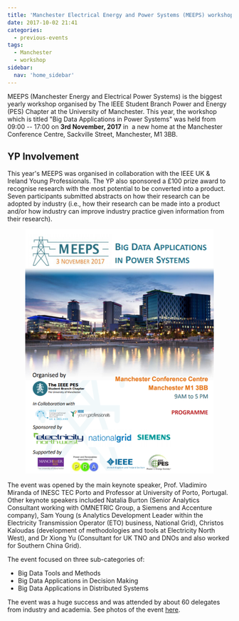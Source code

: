 ```yaml
---
title: 'Manchester Electrical Energy and Power Systems (MEEPS) workshop, Manchester – October 2017'
date: 2017-10-02 21:41
categories:
  - previous-events
tags:
  - Manchester
  - workshop
sidebar:
  nav: 'home_sidebar'
---
```


MEEPS (Manchester Energy and Electrical Power Systems) is the biggest
yearly workshop organised by The IEEE Student Branch Power and Energy
(PES) Chapter at the University of Manchester. This year, the workshop
which is titled "Big Data Applications in Power Systems" was held from
09:00 -- 17:00 on **3rd November, 2017** in  a new home at the
Manchester Conference Centre, Sackville Street, Manchester, M1 3BB.

## YP Involvement

This year's MEEPS was organised in collaboration with the IEEE UK &
Ireland Young Professionals. The YP also sponsored a £100 prize award to
recognise research with the most potential to be converted into a
product. Seven participants submitted abstracts on how their research
can be adopted by industry (i.e., how their research can be made into a
product and/or how industry can improve industry practice given
information from their research).

<figure>
	<img src="/assets/images/2017_meeps/image1.png">
</figure>

The event was opened by the main keynote speaker, Prof. Vladimiro
Miranda of INESC TEC Porto and Professor at University of Porto,
Portugal. Other keynote speakers included Natalia Burton (Senior
Analytics Consultant working with OMNETRIC Group, a Siemens and
Accenture company), Sam Young (s Analytics Development Leader within the
Electricity Transmission Operator (ETO) business, National Grid),
Christos Kaloudas (development of methodologies and tools at Electricity
North West), and Dr Xiong Yu (Consultant for UK TNO and DNOs and also
worked for Southern China Grid).

The event focused on three sub-categories of:

- Big Data Tools and Methods
- Big Data Applications in Decision Making
- Big Data Applications in Distributed Systems

The event was a huge success and was attended by about 60 delegates from
industry and academia. See photos of the event
[here](https://www.facebook.com/IEEEManchester/photos/?tab=album&album_id=899007696915142&__xts__%5b0%5d=68.ARDcX_plykmNtl2FsD9kV17rGT36rrp0Ai48J3xBJAeA7aM3KpM9iJH4DzmDjmnwLdilesSLZeHkxKOSKVgChXPd-tPGQ4i5_6cBIdaGBag2U-FvUU2lP3vLcZ_DAUwIwpYJk5dYO_Uwc4VEaEhha9uz44WmkAFxpkPSZj2J5gbCWG-DjogT8DRTck3YozrOyEIfpiZf0Ky8Aav61JBVcFmV7WGBU7aaknO2Y9eYjI8w8yagosYULe_fPX8KaJk8JpAdNfNMKfvopFDA_ITg9Dz6dukPTTTaiSkAW87NS1ztF838Q0LaxITENy3fKI8b_5DI09tmrTeQLUTRDSJpGPAIAJJfUkwiEz3XwwrRtmI5YLa1v05G4b_eX-eV4QsP3XkGndYDlrVIg7IcsgPmIXfNGGHJ5mMVjRoCzWqV6WMx5bTwPZ84skKDSfCT1xGT4m09qmi2D9jk34B_QqS4fnQiPmZpskkLruFz5YiFiIhHwmmTIQJeDpGlbP2XxJ0Qp4ce4Nq_Q1nFDh4ca9E7J83o4ffl_bHEqo9zMI8).
